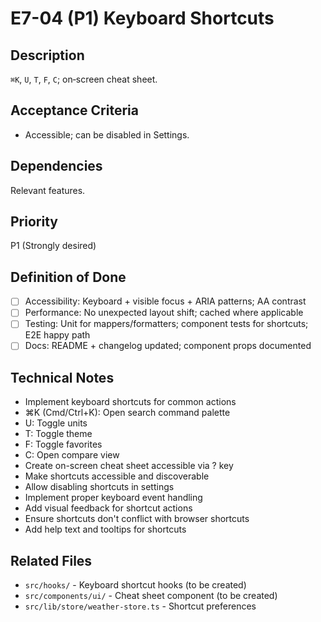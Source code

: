 # E7-04 (P1) Keyboard Shortcuts

## Description
`⌘K`, `U`, `T`, `F`, `C`; on‑screen cheat sheet.

## Acceptance Criteria

* Accessible; can be disabled in Settings.

## Dependencies
Relevant features.

## Priority
P1 (Strongly desired)

## Definition of Done
- [ ] Accessibility: Keyboard + visible focus + ARIA patterns; AA contrast
- [ ] Performance: No unexpected layout shift; cached where applicable
- [ ] Testing: Unit for mappers/formatters; component tests for shortcuts; E2E happy path
- [ ] Docs: README + changelog updated; component props documented

## Technical Notes
- Implement keyboard shortcuts for common actions
- ⌘K (Cmd/Ctrl+K): Open search command palette
- U: Toggle units
- T: Toggle theme
- F: Toggle favorites
- C: Open compare view
- Create on-screen cheat sheet accessible via ? key
- Make shortcuts accessible and discoverable
- Allow disabling shortcuts in settings
- Implement proper keyboard event handling
- Add visual feedback for shortcut actions
- Ensure shortcuts don't conflict with browser shortcuts
- Add help text and tooltips for shortcuts

## Related Files
- `src/hooks/` - Keyboard shortcut hooks (to be created)
- `src/components/ui/` - Cheat sheet component (to be created)
- `src/lib/store/weather-store.ts` - Shortcut preferences
